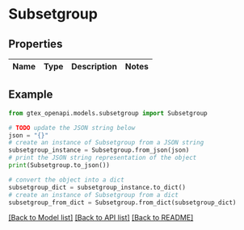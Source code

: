 # Subsetgroup


## Properties

Name | Type | Description | Notes
------------ | ------------- | ------------- | -------------

## Example

```python
from gtex_openapi.models.subsetgroup import Subsetgroup

# TODO update the JSON string below
json = "{}"
# create an instance of Subsetgroup from a JSON string
subsetgroup_instance = Subsetgroup.from_json(json)
# print the JSON string representation of the object
print(Subsetgroup.to_json())

# convert the object into a dict
subsetgroup_dict = subsetgroup_instance.to_dict()
# create an instance of Subsetgroup from a dict
subsetgroup_from_dict = Subsetgroup.from_dict(subsetgroup_dict)
```
[[Back to Model list]](../README.md#documentation-for-models) [[Back to API list]](../README.md#documentation-for-api-endpoints) [[Back to README]](../README.md)


